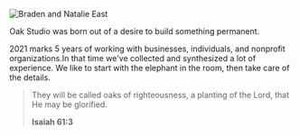 ![Braden and Natalie East](/_assets/images/us.jpg)

Oak Studio was born out of a desire to build something permanent.

2021 marks 5 years of working with businesses, individuals, and nonprofit organizations.In that time we've collected and synthesized a lot of experience. We like to start with the elephant in the room, then take care of the details.

> They will be called oaks of righteousness, a planting of the Lord, that He may be glorified.
> 
> **Isaiah 61:3**